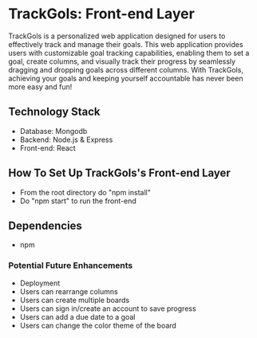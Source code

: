 # TrackGols: Front-end Layer

TrackGols is a personalized web application designed for users to effectively track and manage their goals. This web application provides users with customizable goal tracking capabilities, enabling them to set a goal, create columns, and visually track their progress by seamlessly dragging and dropping goals across different columns. With TrackGols, achieving your goals and keeping yourself accountable has never been more easy and fun!

## Technology Stack

-   Database: Mongodb
-   Backend: Node.js & Express
-   Front-end: React

## How To Set Up TrackGols's Front-end Layer
-   From the root directory do "npm install"
-   Do "npm start" to run the front-end

## Dependencies

-   npm

### Potential Future Enhancements

-   Deployment
-   Users can rearrange columns
-   Users can create multiple boards
-   Users can sign in/create an account to save progress
-   Users can add a due date to a goal
-   Users can change the color theme of the board